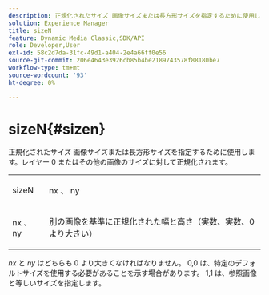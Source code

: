 ```yaml
---
description: 正規化されたサイズ 画像サイズまたは長方形サイズを指定するために使用します。レイヤー 0 またはその他の画像のサイズに対して正規化されます。
solution: Experience Manager
title: sizeN
feature: Dynamic Media Classic,SDK/API
role: Developer,User
exl-id: 58c2d7da-31fc-49d1-a404-2e4a66ff0e56
source-git-commit: 206e4643e3926cb85b4be2189743578f88180be7
workflow-type: tm+mt
source-wordcount: '93'
ht-degree: 0%

---
```


# sizeN{#sizen}

正規化されたサイズ 画像サイズまたは長方形サイズを指定するために使用します。レイヤー 0 またはその他の画像のサイズに対して正規化されます。

<table id="simpletable_BB36205775D4447084E527E2630D28B9"> 
 <tr class="strow"> 
  <td class="stentry"> <p><span class="codeph"> <span class="varname"> sizeN</span> </span> </p></td> 
  <td class="stentry"> <p><span class="codeph"> <span class="varname"> nx</span> </span>、<span class="codeph"><span class="varname"> ny</span></span> </p></td> 
 </tr> 
 <tr class="strow"> 
  <td class="stentry"> <p><span class="codeph"> <span class="varname"> nx</span> </span>、<span class="codeph"><span class="varname"> ny</span></span> </p></td> 
  <td class="stentry"> <p>別の画像を基準に正規化された幅と高さ（実数、実数、0 より大きい） </p></td> 
 </tr> 
</table>

*nx* と *ny* はどちらも 0 より大きくなければなりません。 0,0 は、特定のデフォルトサイズを使用する必要があることを示す場合があります。 1,1 は、参照画像と等しいサイズを指定します。
